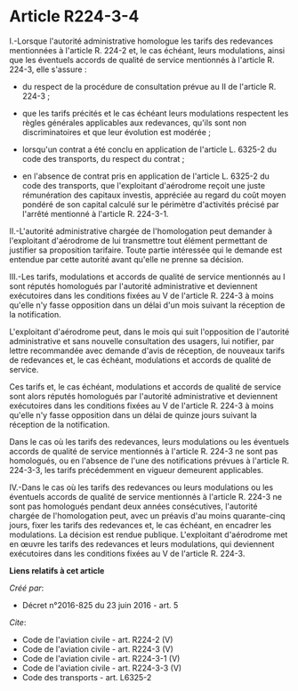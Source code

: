 # Article R224-3-4

I.-Lorsque l'autorité administrative homologue les tarifs des redevances mentionnées à l'article R. 224-2 et, le cas échéant,
leurs modulations, ainsi que les éventuels accords de qualité de service mentionnés à l'article R. 224-3, elle s'assure :

- du respect de la procédure de consultation prévue au II de l'article R. 224-3 ;

- que les tarifs précités et le cas échéant leurs modulations respectent les règles générales applicables aux redevances,
qu'ils sont non discriminatoires et que leur évolution est modérée ;

- lorsqu'un contrat a été conclu en application de l'article L. 6325-2 du code des transports, du respect du contrat ;

- en l'absence de contrat pris en application de l'article L. 6325-2 du code des transports, que l'exploitant d'aérodrome
reçoit une juste rémunération des capitaux investis, appréciée au regard du coût moyen pondéré de son capital calculé sur le
périmètre d'activités précisé par l'arrêté mentionné à l'article R. 224-3-1. 

II.-L'autorité administrative chargée de l'homologation peut demander à l'exploitant d'aérodrome de lui transmettre tout
élément permettant de justifier sa proposition tarifaire. Toute partie intéressée qui le demande est entendue par cette
autorité avant qu'elle ne prenne sa décision. 

III.-Les tarifs, modulations et accords de qualité de service mentionnés au I sont réputés homologués par l'autorité
administrative et deviennent exécutoires dans les conditions fixées au V de l'article R. 224-3 à moins qu'elle n'y fasse
opposition dans un délai d'un mois suivant la réception de la notification. 

L'exploitant d'aérodrome peut, dans le mois qui suit l'opposition de l'autorité administrative et sans nouvelle consultation
des usagers, lui notifier, par lettre recommandée avec demande d'avis de réception, de nouveaux tarifs de redevances et, le
cas échéant, modulations et accords de qualité de service. 

Ces tarifs et, le cas échéant, modulations et accords de qualité de service sont alors réputés homologués par l'autorité
administrative et deviennent exécutoires dans les conditions fixées au V de l'article R. 224-3 à moins qu'elle n'y fasse
opposition dans un délai de quinze jours suivant la réception de la notification. 

Dans le cas où les tarifs des redevances, leurs modulations ou les éventuels accords de qualité de service mentionnés à
l'article R. 224-3 ne sont pas homologués, ou en l'absence de l'une des notifications prévues à l'article R. 224-3-3, les
tarifs précédemment en vigueur demeurent applicables. 

IV.-Dans le cas où les tarifs des redevances ou leurs modulations ou les éventuels accords de qualité de service mentionnés à
l'article R. 224-3 ne sont pas homologués pendant deux années consécutives, l'autorité chargée de l'homologation peut, avec
un préavis d'au moins quarante-cinq jours, fixer les tarifs des redevances et, le cas échéant, en encadrer les modulations.
La décision est rendue publique. L'exploitant d'aérodrome met en œuvre les tarifs des redevances et leurs modulations, qui
deviennent exécutoires dans les conditions fixées au V de l'article R. 224-3.

**Liens relatifs à cet article**

_Créé par_:

  - Décret n°2016-825 du 23 juin 2016 - art. 5

_Cite_:

  - Code de l'aviation civile - art. R224-2 (V)
  - Code de l'aviation civile - art. R224-3 (V)
  - Code de l'aviation civile - art. R224-3-1 (V)
  - Code de l'aviation civile - art. R224-3-3 (V)
  - Code des transports - art. L6325-2
